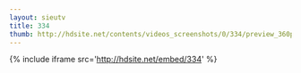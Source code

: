 ```yaml
---
layout: sieutv
title: 334
thumb: http://hdsite.net/contents/videos_screenshots/0/334/preview_360p.mp4.jpg
---
```

{% include iframe src='http://hdsite.net/embed/334' %}
 
